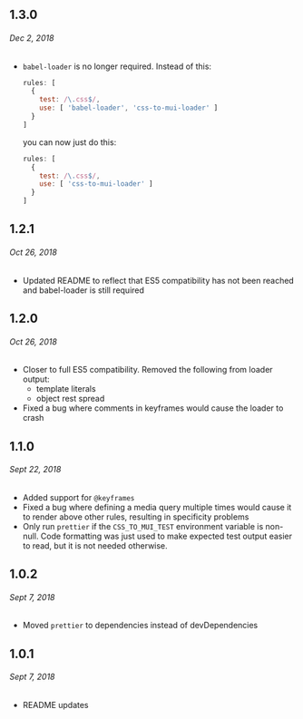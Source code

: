## 1.3.0
###### Dec 2, 2018

- `babel-loader` is no longer required. Instead of this:
  ```js
  rules: [
    {
      test: /\.css$/,
      use: [ 'babel-loader', 'css-to-mui-loader' ]
    }
  ]
  ```
  you can now just do this:
  ```js
  rules: [
    {
      test: /\.css$/,
      use: [ 'css-to-mui-loader' ]
    }
  ]
  ```

## 1.2.1
###### Oct 26, 2018

- Updated README to reflect that ES5 compatibility has not been reached and
  babel-loader is still required

## 1.2.0
###### Oct 26, 2018

- Closer to full ES5 compatibility. Removed the following from loader output:
  - template literals
  - object rest spread
- Fixed a bug where comments in keyframes would cause the loader to crash

## 1.1.0
###### Sept 22, 2018

- Added support for `@keyframes`
- Fixed a bug where defining a media query multiple times would cause it to render
  above other rules, resulting in specificity problems
- Only run `prettier` if the `CSS_TO_MUI_TEST` environment variable is non-null.
  Code formatting was just used to make expected test output easier to read, but
  it is not needed otherwise.

## 1.0.2
###### Sept 7, 2018

- Moved `prettier` to dependencies instead of devDependencies

## 1.0.1
###### Sept 7, 2018

- README updates
